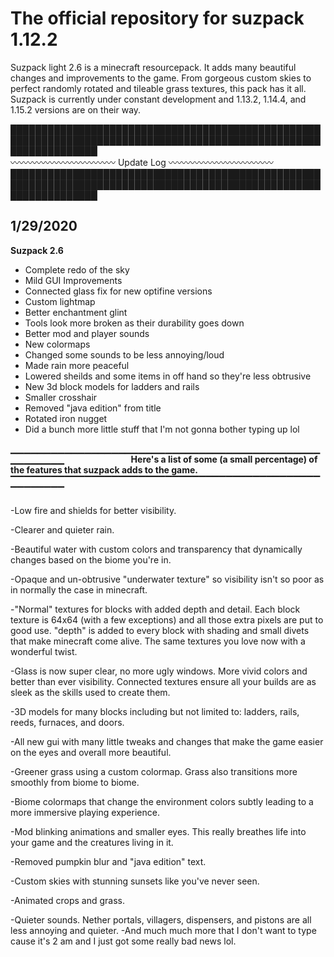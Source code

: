 # **The official repository for suzpack 1.12.2**

Suzpack light 2.6 is a minecraft resourcepack. It adds many beautiful changes and improvements to the game.
From gorgeous custom skies to perfect randomly rotated and tileable grass textures, this pack has it all.
Suzpack is currently under constant development and 1.13.2, 1.14.4, and 1.15.2 versions are on their way.

██████████████████████████████████████████████████████████████████████████████████████████████████████████████████
⠀⠀⠀⠀⠀⠀⠀⠀⠀⠀⠀⠀⠀⠀⠀⠀⠀⠀⠀⠀⠀⠀⠀⠀⠀⠀⠀⠀⠀⠀⠀⠀⠀⠀〰〰〰〰〰〰〰〰〰〰〰〰 Update Log 〰〰〰〰〰〰〰〰〰〰〰〰
██████████████████████████████████████████████████████████████████████████████████████████████████████████████████

## 1/29/2020

**Suzpack 2.6**

- Complete redo of the sky
- Mild GUI Improvements
- Connected glass fix for new optifine versions
- Custom lightmap
- Better enchantment glint
- Tools look more broken as their durability goes down
- Better mod and player sounds
- New colormaps
- Changed some sounds to be less annoying/loud
- Made rain more peaceful
- Lowered sheilds and some items in off hand so they're less obtrusive
- New 3d block models for ladders and rails
- Smaller crosshair
- Removed "java edition" from title
- Rotated iron nugget
- Did a bunch more little stuff that I'm not gonna bother typing up lol

▁▁▁▁▁▁▁▁▁▁▁▁▁▁▁▁▁▁▁▁▁▁▁▁▁▁▁▁▁▁▁▁▁▁▁▁▁▁▁▁▁▁▁▁▁▁▁▁▁▁▁▁▁▁⠀⠀
⠀⠀⠀⠀⠀⠀⠀⠀**Here's a list of some (a small percentage) of the features that suzpack adds to the game.**
▔▔▔▔▔▔▔▔▔▔▔▔▔▔▔▔▔▔▔▔▔▔▔▔▔▔▔▔▔▔▔▔▔▔▔▔▔▔▔▔▔▔▔▔▔▔▔▔▔▔▔▔▔▔

-Low fire and shields for better visibility.

-Clearer and quieter rain.

-Beautiful water with custom colors and transparency that dynamically changes based on the biome you're in.

-Opaque and un-obtrusive "underwater texture" so visibility isn't so poor as in normally the case in minecraft.

-"Normal" textures for blocks with added depth and detail. Each block texture is 64x64 (with a few exceptions) 
and all those extra pixels are put to good use. "depth" is added to every block with shading and small divets that
make minecraft come alive. The same textures you love now with a wonderful twist.

-Glass is now super clear, no more ugly windows. More vivid colors and better than ever visibility. 
Connected textures ensure all your builds are as sleek as the skills used to create them.

-3D models for many blocks including but not limited to: ladders, rails, reeds, furnaces, and doors.

-All new gui with many little tweaks and changes that make the game easier on the eyes and overall more beautiful.

-Greener grass using a custom colormap. Grass also transitions more smoothly from biome to biome.

-Biome colormaps that change the environment colors subtly leading to a more immersive playing experience.

-Mod blinking animations and smaller eyes. This really breathes life into your game and the creatures living in it.

-Removed pumpkin blur and "java edition" text.

-Custom skies with stunning sunsets like you've never seen.

-Animated crops and grass.

-Quieter sounds. Nether portals, villagers, dispensers, and pistons are all less annoying and quieter.
-And much much more that I don't want to type cause it's 2 am and I just got some really bad news lol.
